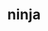 ---
title: "ninja"
layout: cache
categories: [package, v0.19]
meta: {"versions": ["1.11.1"], "compilers": ["gcc@=11.1.0", "gcc@=7.3.1", "gcc@=7.5.0", "gcc@=8.4.0", "oneapi@=2022.1.0"], "oss": ["amzn2", "ubuntu18.04", "ubuntu20.04"], "platforms": ["linux"], "targets": ["aarch64", "neoverse_n1", "x86_64", "x86_64_v3"], "stacks": ["aws-ahug", "aws-ahug-aarch64", "aws-isc", "aws-isc-aarch64", "data-vis-sdk", "e4s", "e4s-oneapi", "ml-cpu", "ml-cuda", "ml-rocm", "radiuss", "tutorial"], "num_specs": 13, "num_specs_by_stack": {"aws-isc-aarch64": 2, "aws-ahug-aarch64": 2, "ml-cuda": 2, "ml-cpu": 2, "ml-rocm": 1, "aws-isc": 1, "aws-ahug": 1, "tutorial": 2, "radiuss": 2, "data-vis-sdk": 1, "e4s": 3, "e4s-oneapi": 1}}
spec_details: [{"hash": "fkx6tfpr6nark3lr7nqr64hsz44e4rwd", "compiler": "gcc@=7.3.1", "versions": ["1.11.1"], "os": "amzn2", "platform": "linux", "target": "aarch64", "variants": ["build_system=generic"], "stacks": ["aws-isc-aarch64", "aws-ahug-aarch64"], "size": "-", "tarball": "https://binaries.spack.io/releases/v0.19/build_cache/linux-amzn2-aarch64/gcc-7.3.1/ninja-1.11.1/linux-amzn2-aarch64-gcc-7.3.1-ninja-1.11.1-fkx6tfpr6nark3lr7nqr64hsz44e4rwd.spack"}, {"hash": "5uhyel6hqx2iycw4egylr3gnxsr3gvnl", "compiler": "gcc@=7.3.1", "versions": ["1.11.1"], "os": "amzn2", "platform": "linux", "target": "neoverse_n1", "variants": ["build_system=generic"], "stacks": ["aws-isc-aarch64", "aws-ahug-aarch64"], "size": "-", "tarball": "https://binaries.spack.io/releases/v0.19/build_cache/linux-amzn2-neoverse_n1/gcc-7.3.1/ninja-1.11.1/linux-amzn2-neoverse_n1-gcc-7.3.1-ninja-1.11.1-5uhyel6hqx2iycw4egylr3gnxsr3gvnl.spack"}, {"hash": "ck3pjwjvuyhd3oj4wrozxgrpcim3z6wh", "compiler": "gcc@=7.3.1", "versions": ["1.11.1"], "os": "amzn2", "platform": "linux", "target": "x86_64_v3", "variants": ["build_system=generic"], "stacks": ["ml-cuda", "ml-cpu", "ml-rocm"], "size": "-", "tarball": "https://binaries.spack.io/releases/v0.19/build_cache/linux-amzn2-x86_64_v3/gcc-7.3.1/ninja-1.11.1/linux-amzn2-x86_64_v3-gcc-7.3.1-ninja-1.11.1-ck3pjwjvuyhd3oj4wrozxgrpcim3z6wh.spack"}, {"hash": "dqxhp6d466il7oyhdznk3cg63j7wjgi4", "compiler": "gcc@=7.3.1", "versions": ["1.11.1"], "os": "amzn2", "platform": "linux", "target": "x86_64_v3", "variants": ["build_system=generic"], "stacks": ["ml-cuda", "ml-cpu"], "size": "-", "tarball": "https://binaries.spack.io/releases/v0.19/build_cache/linux-amzn2-x86_64_v3/gcc-7.3.1/ninja-1.11.1/linux-amzn2-x86_64_v3-gcc-7.3.1-ninja-1.11.1-dqxhp6d466il7oyhdznk3cg63j7wjgi4.spack"}, {"hash": "p6hgb7aewoczmm3l3hgrb5ysr6d6nqai", "compiler": "gcc@=7.3.1", "versions": ["1.11.1"], "os": "amzn2", "platform": "linux", "target": "x86_64_v3", "variants": ["build_system=generic"], "stacks": ["aws-isc", "aws-ahug"], "size": "-", "tarball": "https://binaries.spack.io/releases/v0.19/build_cache/linux-amzn2-x86_64_v3/gcc-7.3.1/ninja-1.11.1/linux-amzn2-x86_64_v3-gcc-7.3.1-ninja-1.11.1-p6hgb7aewoczmm3l3hgrb5ysr6d6nqai.spack"}, {"hash": "rcjowmokjukcp25hvxppdrqbldfsn63g", "compiler": "gcc@=7.5.0", "versions": ["1.11.1"], "os": "ubuntu18.04", "platform": "linux", "target": "x86_64", "variants": ["build_system=generic"], "stacks": ["tutorial", "radiuss"], "size": "-", "tarball": "https://binaries.spack.io/releases/v0.19/build_cache/linux-ubuntu18.04-x86_64/gcc-7.5.0/ninja-1.11.1/linux-ubuntu18.04-x86_64-gcc-7.5.0-ninja-1.11.1-rcjowmokjukcp25hvxppdrqbldfsn63g.spack"}, {"hash": "mhnj4p5d7yhacsuxtd3pym6fidnwv5nl", "compiler": "gcc@=7.5.0", "versions": ["1.11.1"], "os": "ubuntu18.04", "platform": "linux", "target": "x86_64", "variants": ["build_system=generic"], "stacks": ["data-vis-sdk"], "size": "-", "tarball": "https://binaries.spack.io/releases/v0.19/build_cache/linux-ubuntu18.04-x86_64/gcc-7.5.0/ninja-1.11.1/linux-ubuntu18.04-x86_64-gcc-7.5.0-ninja-1.11.1-mhnj4p5d7yhacsuxtd3pym6fidnwv5nl.spack"}, {"hash": "pwsov44rqyto5sqqstkp5we7r7mrlikc", "compiler": "gcc@=7.5.0", "versions": ["1.11.1"], "os": "ubuntu18.04", "platform": "linux", "target": "x86_64", "variants": ["build_system=generic"], "stacks": ["radiuss"], "size": "-", "tarball": "https://binaries.spack.io/releases/v0.19/build_cache/linux-ubuntu18.04-x86_64/gcc-7.5.0/ninja-1.11.1/linux-ubuntu18.04-x86_64-gcc-7.5.0-ninja-1.11.1-pwsov44rqyto5sqqstkp5we7r7mrlikc.spack"}, {"hash": "i6bv6t5vwzcmcp4zpzfyb66pfppscdoy", "compiler": "gcc@=8.4.0", "versions": ["1.11.1"], "os": "ubuntu18.04", "platform": "linux", "target": "x86_64", "variants": ["build_system=generic"], "stacks": ["tutorial"], "size": "-", "tarball": "https://binaries.spack.io/releases/v0.19/build_cache/linux-ubuntu18.04-x86_64/gcc-8.4.0/ninja-1.11.1/linux-ubuntu18.04-x86_64-gcc-8.4.0-ninja-1.11.1-i6bv6t5vwzcmcp4zpzfyb66pfppscdoy.spack"}, {"hash": "unhzcve5r6ul5q7vupqnprupxd7nne37", "compiler": "gcc@=11.1.0", "versions": ["1.11.1"], "os": "ubuntu20.04", "platform": "linux", "target": "x86_64", "variants": ["build_system=generic"], "stacks": ["e4s"], "size": "-", "tarball": "https://binaries.spack.io/releases/v0.19/build_cache/linux-ubuntu20.04-x86_64/gcc-11.1.0/ninja-1.11.1/linux-ubuntu20.04-x86_64-gcc-11.1.0-ninja-1.11.1-unhzcve5r6ul5q7vupqnprupxd7nne37.spack"}, {"hash": "f4cesfghkb7y4eduwykbpiq7widtc7fs", "compiler": "gcc@=11.1.0", "versions": ["1.11.1"], "os": "ubuntu20.04", "platform": "linux", "target": "x86_64", "variants": ["build_system=generic"], "stacks": ["e4s"], "size": "-", "tarball": "https://binaries.spack.io/releases/v0.19/build_cache/linux-ubuntu20.04-x86_64/gcc-11.1.0/ninja-1.11.1/linux-ubuntu20.04-x86_64-gcc-11.1.0-ninja-1.11.1-f4cesfghkb7y4eduwykbpiq7widtc7fs.spack"}, {"hash": "boyxc2szkxtbfy3iffr4bstqg2ebfukb", "compiler": "gcc@=11.1.0", "versions": ["1.11.1"], "os": "ubuntu20.04", "platform": "linux", "target": "x86_64", "variants": ["build_system=generic"], "stacks": ["e4s"], "size": "-", "tarball": "https://binaries.spack.io/releases/v0.19/build_cache/linux-ubuntu20.04-x86_64/gcc-11.1.0/ninja-1.11.1/linux-ubuntu20.04-x86_64-gcc-11.1.0-ninja-1.11.1-boyxc2szkxtbfy3iffr4bstqg2ebfukb.spack"}, {"hash": "i4pyurhqaumtbhj64dnwuu65uxjkq4h6", "compiler": "oneapi@=2022.1.0", "versions": ["1.11.1"], "os": "ubuntu20.04", "platform": "linux", "target": "x86_64", "variants": ["build_system=generic"], "stacks": ["e4s-oneapi"], "size": "-", "tarball": "https://binaries.spack.io/releases/v0.19/build_cache/linux-ubuntu20.04-x86_64/oneapi-2022.1.0/ninja-1.11.1/linux-ubuntu20.04-x86_64-oneapi-2022.1.0-ninja-1.11.1-i4pyurhqaumtbhj64dnwuu65uxjkq4h6.spack"}]
---